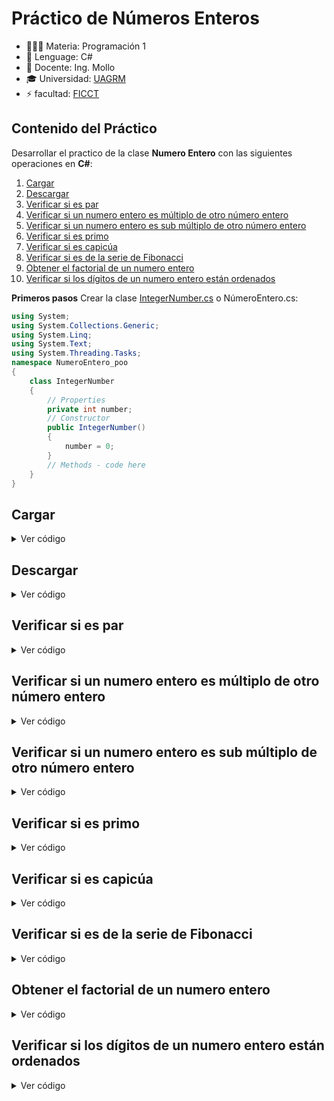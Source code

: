 # Práctico de Números Enteros

- 🧑🏻‍💻 Materia: Programación 1
- 🚀 Lenguage: C#
- 💅 Docente: Ing. Mollo
- 🎓 Universidad: [UAGRM](https://www.uagrm.edu.bo/)
- ⚡️ facultad: [FICCT](https://www.facebook.com/FICCTUAGRMOFICIAL)

## Contenido del Práctico
Desarrollar el practico de la clase **Numero Entero** con las siguientes operaciones
en **C#**:
1. [Cargar](#cargar)
2. [Descargar](#descargar)
3. [Verificar si es par](#verificar-si-es-par)
4. [Verificar si un numero entero es múltiplo de otro número entero](#verificar-si-un-numero-entero-es-múltiplo-de-otro-número-entero)
5. [Verificar si un numero entero es sub múltiplo de otro número entero](#verificar-si-un-numero-entero-es-sub-múltiplo-de-otro-número-entero)
6. [Verificar si es primo](#verificar-si-es-primo)
7. [Verificar si es capicúa](#verificar-si-es-capicúa)
8. [Verificar si es de la serie de Fibonacci](#verificar-si-es-de-la-serie-de-fibonacci)
9. [Obtener el factorial de un numero entero](#obtener-el-factorial-de-un-numero-entero)
10. [Verificar si los dígitos de un numero entero están ordenados](#verificar-si-los-dígitos-de-un-numero-entero-están-ordenados)

**Primeros pasos**
Crear la clase [IntegerNumber.cs](https://github.com/codeficct/numeros-enteros-poo/blob/main/IntegerNumber.cs) o NúmeroEntero.cs:
```csharp
using System;
using System.Collections.Generic;
using System.Linq;
using System.Text;
using System.Threading.Tasks;
namespace NumeroEntero_poo
{
    class IntegerNumber
    {
        // Properties
        private int number;
        // Constructor
        public IntegerNumber()
        {
            number = 0;
        }
        // Methods - code here
    }
}
```
## Cargar

<details>
  <summary>Ver código</summary>

```csharp
namespace NumeroEntero_poo
{
    class IntegerNumber
    {
        // Properties
        private int number;
        // Constructor
        public IntegerNumber()
        {
            number = 0;
        }
        // Methods - Cargar
        public void setNumber(int value)
        {
            number = value;
        }
    }
}
```

</details>

## Descargar

<details>
  <summary>Ver código</summary>

```csharp
namespace NumeroEntero_poo
{
    class IntegerNumber
    {
        // Properties
        private int number;
        // Constructor
        public IntegerNumber()
        {
            number = 0;
        }
        // Methods - Descargar
        public int getNumber()
        {
            return number;
        }
    }
}
```

</details>

## Verificar si es par

<details>
  <summary>Ver código</summary>

```csharp
namespace NumeroEntero_poo
{
    class IntegerNumber
    {
        // Properties
        private int number;
        // Constructor
        public IntegerNumber()
        {
            number = 0;
        }
        // Methods - Verificar si es Par
        public bool isEven()
        {
            return number % 2 == 0;
        }
    }
}
```

</details>

## Verificar si un numero entero es múltiplo de otro número entero

<details>
  <summary>Ver código</summary>

```csharp
namespace NumeroEntero_poo
{
    class IntegerNumber
    {
        // Properties
        private int number;
        // Constructor
        public IntegerNumber()
        {
            number = 0;
        }
        // Methods - Verificar si es multiplo de otro numero entero
        public bool isMultiple(int multiple)
        {
            return number % multiple == 0;
        }
    }
}
```

</details>

## Verificar si un numero entero es sub múltiplo de otro número entero

<details>
  <summary>Ver código</summary>

```csharp
namespace NumeroEntero_poo
{
    class IntegerNumber
    {
        // Properties
        private int number;
        // Constructor
        public IntegerNumber()
        {
            number = 0;
        }
        // Methods - Verificar si es sub-multiplo de otro numero entero
        public bool isMultiple(int multiple)
        {
            return number % multiple == 0;
        }

        public bool isSubMultiple()
        {
            int index = 0;
            bool result = false;
            for (index = 1; index < number; index++)
            {
                if (isMultiple(index))
                {
                    result = true;
                }
            }
            return result;
        }
    }
}
```

</details>

## Verificar si es primo

<details>
  <summary>Ver código</summary>

```csharp
namespace NumeroEntero_poo
{
    class IntegerNumber
    {
        // Properties
        private int number;
        // Constructor
        public IntegerNumber()
        {
            number = 0;
        }
        // Methods - Verificar si es Primo
        public bool isPrime()
        {
            bool result = false;
            int r;
            if (number > 1)
            {
                int index = 1;
                do
                {
                    index++;
                    r = number % index;
                } while (r != 0);
                result = (number == 1);
            }
            return result;
        }
    }
}
```

</details>

## Verificar si es capicúa

<details>
  <summary>Ver código</summary>

```csharp
namespace NumeroEntero_poo
{
    class IntegerNumber
    {
        // Properties
        private int number;
        // Constructor
        public IntegerNumber()
        {
            number = 0;
        }
        // Methods - Verificar si es capicúa o palindromo
        public int reverseInteger()
        {
            int num, digit, result;
            result = 0;
            num = number;
            digit = num % 10;
            result = (result * 10) + digit;
            num = num / 10;
            return result;
        }

        public bool isPalindrome()
        {
            return reverseInteger() == number;
        }
    }
}
```

</details>

## Verificar si es de la serie de Fibonacci

<details>
  <summary>Ver código</summary>

```csharp
namespace NumeroEntero_poo
{
    class IntegerNumber
    {
        // Properties
        private int number;
        // Constructor
        public IntegerNumber()
        {
            number = 0;
        }
        // Methods - Verificar si pertenece a Fibonacci
        public bool checkIfIsFibonacci()
        {
            int a = 0, b = 0, c, index;
            bool result = false;

            for (index = 0; index <= number; index++)
            {
                c = a + b;
                if (c == number) result = true;
                a = b; b = c;
            }

            return result;
        }
    }
}
```

</details>

## Obtener el factorial de un numero entero

<details>
  <summary>Ver código</summary>

```csharp
namespace NumeroEntero_poo
{
    class IntegerNumber
    {
        // Properties
        private int number;
        // Constructor
        public IntegerNumber()
        {
            number = 0;
        }
        // Methods - Obtener el factorial
        public double getFactorial()
        {
            double result = 1;
            int index;
            if (number != 0)
            {
                for (index = Math.Abs(number); index > 1; index--)
                {
                    result = result * index;
                }
                if (number < 0) result = -result;
            }
            return result;
        }
    }
}
```

</details>

## Verificar si los dígitos de un numero entero están ordenados

<details>
  <summary>Ver código</summary>

```csharp
namespace NumeroEntero_poo
{
    class IntegerNumber
    {
        // Properties
        private int number;
        // Constructor
        public IntegerNumber()
        {
            number = 0;
        }
        // Methods - Verificar si los digitos
        // de un número entero estan ordenados
        public bool isOrder()
        {
            int numOrder = 0;
            int[] numArray = new int[number.ToString().Length];
            int digit, index, clone = number;
            for (index = 0; index < number; index++)
            {
                digit = clone % 10;
                numArray[index] = digit;
                clone = clone / 10;
            }

            Array.Sort(numArray);

            for (int i = 0; i < numArray.Length; i++)
            {
                numOrder = numOrder * 10 + numArray[index];
            }
            return number == numOrder;
        }
    }
}
```

</details>
